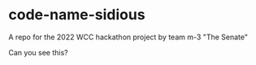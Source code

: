 # code-name-sidious
A repo for the 2022 WCC hackathon project by team m-3 "The Senate"

Can you see this?
